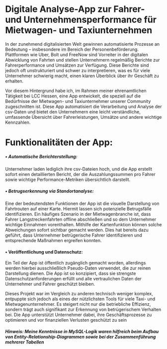 # Digitale Analyse-App zur Fahrer- und Unternehmensperformance für Mietwagen- und Taxiunternehmen

In der zunehmend digitalisierten Welt gewinnen automatisierte Prozesse an Bedeutung – insbesondere im Bereich der Personenbeförderung. Plattformen wie Uber, Bolt und FreeNow sind Vorreiter in der digitalen Abwicklung von Fahrten und stellen Unternehmern regelmäßig Berichte zur Fahrerperformance und Umsätzen zur Verfügung. Diese Berichte sind jedoch oft unstrukturiert und schwer zu interpretieren, was es für viele Unternehmer schwierig macht, einen klaren Überblick über ihr Geschäft zu erhalten.


Vor diesem Hintergrund habe ich, im Rahmen meiner ehrenamtlichen Tätigkeit bei LCC Hessen, eine App entwickelt, die speziell auf die Bedürfnisse der Mietwagen- und Taxiunternehmer unserer Community zugeschnitten ist. Diese App automatisiert die Verarbeitung und Analyse der csv-Daten und bietet den Unternehmern eine leicht verständliche, umfassende Übersicht über Fahrerleistungen, Umsätze und andere wichtige Kennzahlen.

# Funktionalitäten der App:

##### •	Automatische Berichterstellung: 
Unternehmer laden lediglich ihre csv-Dateien hoch, und die App erstellt sofort einen detaillierten Bericht, der die Auszahlungssummen pro Fahrer sowie wichtige Performance-Metriken übersichtlich darstellt.

##### •	Betrugserkennung via Standortanalyse: 
Eine der bedeutendsten Funktionen der App ist die visuelle Darstellung von Fahrtrouten auf einer Karte. Hiermit lassen sich potenzielle Betrugsfälle identifizieren. Ein häufiges Szenario in der Mietwagenbranche ist, dass Fahrer Langstreckenfahrten offline abschließen und so dem Unternehmer wichtige Einnahmen vorenthalten. Mithilfe der Kartenfunktion können solche Abweichungen sofort sichtbar gemacht werden. Dies hat bereits dazu geführt, dass Unternehmer betrügerische Fahrer identifizieren und entsprechende Maßnahmen ergreifen konnten.

#### • Veröffentlichung und Datenschutz:

Ein Teil der App ist öffentlich zugänglich gemacht worden, allerdings werden hierbei ausschließlich Pseudo-Daten verwendet, die zur reinen Darstellung dienen. Die App ist so konzipiert, dass sie strengste Datenschutzanforderungen erfüllt und alle vertraulichen Daten der Unternehmer und Fahrer geschützt bleiben.

Dieses Projekt war im Vergleich zu anderen technisch weniger komplex, entpuppte sich jedoch als eines der nützlichsten Tools für viele Taxi- und Mietwagenunternehmer. Es steigert nicht nur die betriebliche Effizienz, sondern trägt auch signifikant zur Erkennung von betrügerischem Verhalten bei. Die App unterstützt Unternehmer dabei, ihre Geschäftsprozesse zu optimieren und vor finanziellen Verlusten geschützt zu sein


##### Hinweis: Meine Kenntnisse in MySQL-Logik waren hilfreich beim Aufbau von Entity-Relationship-Diagrammen sowie bei der Zusammenführung mehrerer Tabellen



